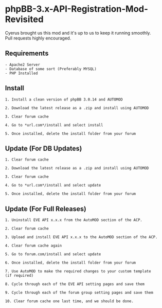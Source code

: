 # phpBB-3.x-API-Registration-Mod-Revisited


Cyerus brought us this mod and it's up to us to keep it running smoothly. Pull requests highly encouraged.


Requirements
-----------
```
- Apache2 Server
- Database of some sort (Preferably MYSQL)
- PHP Installed
```

Install
-----------
```
1. Install a clean version of phpBB 3.0.14 and AUTOMOD

2. Download the latest release as a .zip and install using AUTOMOD

3. Clear forum cache

4. Go to *url.com*/install and select install

5. Once installed, delete the install folder from your forum
```

Update (For DB Updates)
-----------
```
1. Clear forum cache

2. Download the latest release as a .zip and install using AUTOMOD

3. Clear forum cache

4. Go to *url.com*/install and select update

5. Once installed, delete the install folder from your forum
```

Update (For Full Releases)
-----------
```
1. Uninstall EVE API x.x.x from the AutoMOD section of the ACP.

2. Clear forum cache

3. Upload and install EVE API x.x.x to the AutoMOD section of the ACP.

4. Clear forum cache again

5. Go to forum.com/install and select update

6. Once installed, delete the install folder from your forum

7. Use AutoMOD to make the required changes to your custom template (if required)

8. Cycle through each of the EVE API setting pages and save them

9. Cycle through each of the forum group setting pages and save them

10. Clear forum cache one last time, and we should be done.
```


